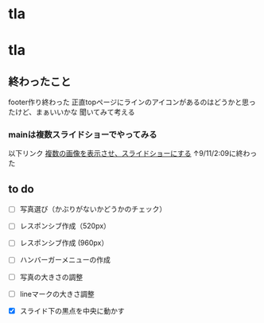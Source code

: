# tla
# tla
## 終わったこと
footer作り終わった
正直topページにラインのアイコンがあるのはどうかと思ったけど、まぁいいかな
聞いてみて考える
### mainは複数スライドショーでやってみる
以下リンク
[複数の画像を表示させ、スライドショーにする](https://coco-factory.jp/ugokuweb/move01/6-1-7/)
↑9/11/2:09に終わった

## to do
 - [ ] 写真選び（かぶりがないかどうかのチェック）
 - [ ] レスポンシブ作成（520px）
 - [ ] レスポンシブ作成 (960px）
 - [ ] ハンバーガーメニューの作成
 - [ ] 写真の大きさの調整
 - [ ] lineマークの大きさ調整
 - [x] スライド下の黒点を中央に動かす

